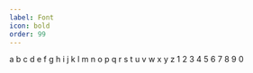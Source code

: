 ```yaml
---
label: Font
icon: bold
order: 99
---
```


a b c d e f g h i j k l m n o p q r s t u v w x y z
1 2 3 4 5 6 7 8 9 0
